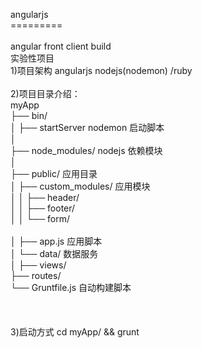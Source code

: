 angularjs<br>
=========<br>
<br>
angular front client build<br>
实验性项目<br>
1)项目架构 angularjs nodejs(nodemon) /ruby<br>
<br>
2)项目目录介绍：<br>
myApp<br>
├── bin/<br>
│   ├── startServer nodemon 启动脚本<br>
│<br>
├── node_modules/   nodejs 依赖模块 <br>
│   <br>
├── public/         应用目录<br>
│   ├── custom_modules/ 应用模块<br>
│   │   ├── header/<br>
│   │   ├── footer/<br>
│   │   └── form/      <br>   
│   ├── app.js          应用脚本        <br>
│   └── data/ 数据服务<br>
│
├── views/<br>
├── routes/<br>
└── Gruntfile.js 自动构建脚本<br>
<br>
<br>
<br>
3)启动方式 cd myApp/ && grunt

